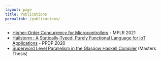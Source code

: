 ```yaml
---
layout: page
title: Publications
permalink: /publications/
---
```


- [Higher-Order Concurrency for Microcontrollers](https://abhiroop.github.io/pubs/sensevmmplr/) - MPLR 2021
- [Hailstorm : A Statically-Typed, Purely Functional Language for IoT Applications](https://abhiroop.github.io/pubs/hailstorm/) - PPDP 2020
- [Superword Level Parallelism in the Glasgow Haskell Compiler](https://abhiroop.github.io/pubs/haskellvector) (Masters Thesis)
